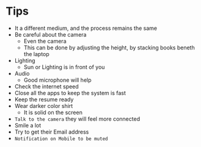 # Tips
- It a different medium, and the process remains the same
- Be careful about the camera
	- Even the camera
	- This can be done by adjusting the height, by stacking books beneth the laptop
- Lighting
	- Sun or Lighting is in front of you
- Audio
	- Good microphone will help
- Check the internet speed
- Close all the apps to keep the system is fast
- Keep the resume ready
- Wear darker color shirt
	- It is solid on the screen
- `Talk to the camera` they will feel more connected
- Smile a lot
- Try to get their Email address
- `Notification on Mobile to be muted`
